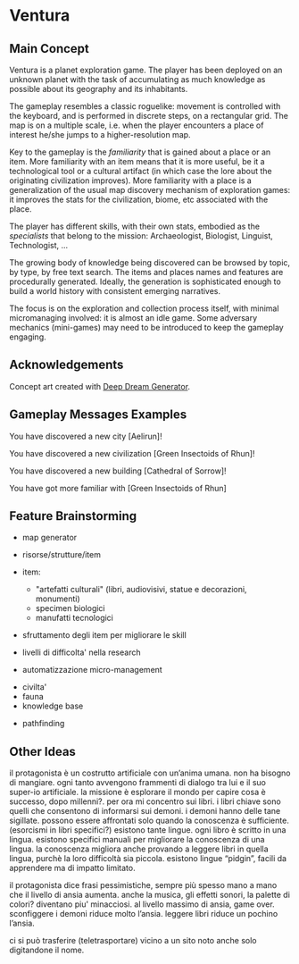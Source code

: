 # Ventura

## Main Concept
Ventura is a planet exploration game.
The player has been deployed on an unknown planet with the task of accumulating as much knowledge as possible about its geography and its inhabitants.

The gameplay resembles a classic roguelike: movement is controlled with the keyboard, and is performed in discrete steps, on a rectangular grid.
The map is on a multiple scale, i.e. when the player encounters a place of interest he/she jumps to a higher-resolution map.

Key to the gameplay is the *familiarity* that is gained about a place or an item. More familiarity with an item means that it is more useful, be it a technological tool or a cultural artifact (in which case the lore about the originating civilization improves). More familiarity with a place is a generalization of the usual map discovery mechanism of exploration games: it improves the stats for the civilization, biome, etc associated with the place.

The player has different skills, with their own stats, embodied as the *specialists* that belong to the mission: Archaeologist, Biologist, Linguist, Technologist, ...


The growing body of knowledge being discovered can be browsed by topic, by type, by free text search.
The items and places names and features are procedurally generated. Ideally, the generation is sophisticated enough to build a world history with consistent emerging narratives.

The focus is on the exploration and collection process itself, with minimal micromanaging involved: it is almost an idle game. Some adversary mechanics (mini-games) may need to be introduced to keep the gameplay engaging.



## Acknowledgements
Concept art created with [Deep Dream Generator](https://deepdreamgenerator.com/).


## Gameplay Messages Examples
You have discovered a new city [Aelirun]!

You have discovered a new civilization [Green Insectoids of Rhun]!

You have discovered a new building [Cathedral of Sorrow]!

You have got more familiar with [Green Insectoids of Rhun]



## Feature Brainstorming
- map generator

- risorse/strutture/item

- item:
	- "artefatti culturali" (libri, audiovisivi, statue e decorazioni, monumenti)
	- specimen biologici
	- manufatti tecnologici

- sfruttamento degli item per migliorare le skill

- livelli di difficolta' nella research

+ automatizzazione micro-management

- civilta'
- fauna
- knowledge base

+ pathfinding


## Other Ideas
il protagonista è un costrutto artificiale con un’anima umana. non ha bisogno di mangiare.
ogni tanto avvengono frammenti di dialogo tra lui e il suo super-io artificiale.
la missione è esplorare il mondo per capire cosa è successo, dopo millenni?.
per ora mi concentro sui libri.
i libri chiave sono quelli che consentono di informarsi sui demoni.
i demoni hanno delle tane sigillate. possono essere affrontati solo quando la conoscenza è sufficiente. (esorcismi in libri specifici?)
esistono tante lingue. ogni libro è scritto in una lingua. esistono specifici manuali per migliorare la conoscenza di una lingua. la conoscenza migliora anche provando a leggere libri in quella lingua, purchè la loro difficoltà sia piccola.
esistono lingue “pidgin”, facili da apprendere ma di impatto limitato.

il protagonista dice frasi pessimistiche, sempre più spesso mano a mano che il livello di ansia aumenta. anche la musica, gli effetti sonori, la palette di colori? diventano piu' minacciosi.
al livello massimo di ansia, game over. sconfiggere i demoni riduce molto l’ansia. leggere libri riduce un pochino l’ansia. 

ci si può trasferire (teletrasportare) vicino a un sito noto anche solo digitandone il nome.


